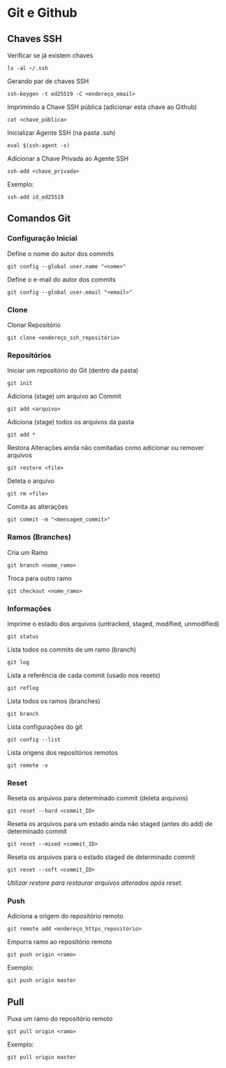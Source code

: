 # Git e Github

## Chaves SSH
Verificar se já existem chaves
```
ls -al ~/.ssh
```
Gerando par de chaves SSH
```
ssh-keygen -t ed25519 -C <endereço_email>
```
Imprimindo a Chave SSH pública (adicionar esta chave ao Github)
```
cat <chave_pública>
```
Inicializar Agente SSH (na pasta .ssh)
```
eval $(ssh-agent -s)
```
Adicionar a Chave Privada ao Agente SSH
```
ssh-add <chave_privada>
```
Exemplo:
```
ssh-add id_ed25519
```
## Comandos Git
### Configuração Inicial
Define o nome do autor dos commits
```
git config --global user.name "<nome>"
```
Define o e-mail do autor dos commits
```
git config --global user.email "<email>"
```

### Clone
Clonar Repositório
```
git clone <endereço_ssh_repositório>
```

### Repositórios
Iniciar um repositório do Git (dentro da pasta)
```
git init
```
Adiciona (stage) um arquivo ao Commit
```
git add <arquivo>
```
Adiciona (stage) todos os arquivos da pasta
```
git add *
```
Restora Alterações ainda não comitadas como adicionar ou remover arquivos
```
git restore <file>
```
Deleta o arquivo
```
git rm <file>
```
Comita as alterações
```
git commit -m "<mensagem_commit>"
```
### Ramos (Branches)
Cria um Ramo
```
git branch <nome_ramo>
```
Troca para outro ramo
```
git checkout <nome_ramo>
```
### Informações
Imprime o estado dos arquivos (untracked, staged, modified, unmodified)
```
git status
```
Lista todos os commits de um ramo (branch)
```
git log
```
Lista a referência de cada commit (usado nos resets)
```
git reflog
```
Lista todos os ramos (branches)
```
git branch
```
Lista configurações do git
```
git config --list
```
Lista origens dos repositórios remotos
```
git remote -v
```
### Reset
Reseta os arquivos para determinado commit (deleta arquivos)
```
git reset --hard <commit_ID>
```
Reseta os arquivos para um estado ainda não staged (antes do add) de determinado commit
```
git reset --mixed <commit_ID>
```
Reseta os arquivos para o estado staged de determinado commit
```
git reset --soft <commit_ID>
```
*Utilizar restore para restaurar arquivos alterados após reset.*
### Push
Adiciona a origem do repositório remoto
```
git remote add <endereço_https_repositório>
```
Empurra ramo ao repositório remoto
```
git push origin <ramo>
```
Exemplo:
```
git push origin master
```
## Pull
Puxa um ramo do repositório remoto
```
git pull origin <ramo>
```
Exemplo:
```
git pull origin master
```
